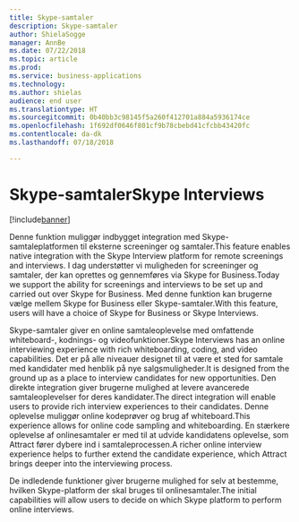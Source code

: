 ```yaml
---
title: Skype-samtaler
description: Skype-samtaler
author: ShielaSogge
manager: AnnBe
ms.date: 07/22/2018
ms.topic: article
ms.prod: 
ms.service: business-applications
ms.technology: 
ms.author: shielas
audience: end user
ms.translationtype: HT
ms.sourcegitcommit: 0b40bb3c98145f5a260f412701a884a5936174ce
ms.openlocfilehash: 1f692df0646f801cf9b78cbebd41cfcbb43420fc
ms.contentlocale: da-dk
ms.lasthandoff: 07/18/2018

---
```


# <a name="skype-interviews"></a><span data-ttu-id="d2ddf-103">Skype-samtaler</span><span class="sxs-lookup"><span data-stu-id="d2ddf-103">Skype Interviews</span></span>

[!include[banner](../../../includes/banner.md)]


<span data-ttu-id="d2ddf-104">Denne funktion muliggør indbygget integration med Skype-samtaleplatformen til eksterne screeninger og samtaler.</span><span class="sxs-lookup"><span data-stu-id="d2ddf-104">This feature enables native integration with the Skype Interview platform for remote screenings and interviews.</span></span> <span data-ttu-id="d2ddf-105">I dag understøtter vi muligheden for screeninger og samtaler, der kan oprettes og gennemføres via Skype for Business.</span><span class="sxs-lookup"><span data-stu-id="d2ddf-105">Today we support the ability for screenings and interviews to be set up and carried out over Skype for Business.</span></span> <span data-ttu-id="d2ddf-106">Med denne funktion kan brugerne vælge mellem Skype for Business eller Skype-samtaler.</span><span class="sxs-lookup"><span data-stu-id="d2ddf-106">With this feature, users will have a choice of Skype for Business or Skype Interviews.</span></span>

<span data-ttu-id="d2ddf-107">Skype-samtaler giver en online samtaleoplevelse med omfattende whiteboard-, kodnings- og videofunktioner.</span><span class="sxs-lookup"><span data-stu-id="d2ddf-107">Skype Interviews has an online interviewing experience with rich whiteboarding, coding, and video capabilities.</span></span> <span data-ttu-id="d2ddf-108">Det er på alle niveauer designet til at være et sted for samtale med kandidater med henblik på nye salgsmuligheder.</span><span class="sxs-lookup"><span data-stu-id="d2ddf-108">It is designed from the ground up as a place to interview candidates for new opportunities.</span></span> <span data-ttu-id="d2ddf-109">Den direkte integration giver brugerne mulighed at levere avancerede samtaleoplevelser for deres kandidater.</span><span class="sxs-lookup"><span data-stu-id="d2ddf-109">The direct integration will enable users to provide rich interview experiences to their candidates.</span></span> <span data-ttu-id="d2ddf-110">Denne oplevelse muliggør online kodeprøver og brug af whiteboard.</span><span class="sxs-lookup"><span data-stu-id="d2ddf-110">This experience allows for online code sampling and whiteboarding.</span></span> <span data-ttu-id="d2ddf-111">En stærkere oplevelse af onlinesamtaler er med til at udvide kandidatens oplevelse, som Attract fører dybere ind i samtaleprocessen.</span><span class="sxs-lookup"><span data-stu-id="d2ddf-111">A richer online interview experience helps to further extend the candidate experience, which Attract brings deeper into the interviewing process.</span></span>

<span data-ttu-id="d2ddf-112">De indledende funktioner giver brugerne mulighed for selv at bestemme, hvilken Skype-platform der skal bruges til onlinesamtaler.</span><span class="sxs-lookup"><span data-stu-id="d2ddf-112">The initial capabilities will allow users to decide on which Skype platform to perform online interviews.</span></span>

<!--
## Who uses this feature
The entire hiring team and the candidates.
## Availability
Cloud
## Regional availability
Global
-->

